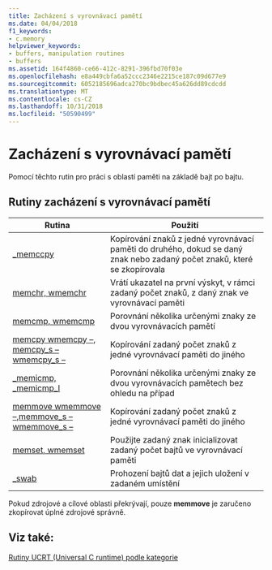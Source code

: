 ```yaml
---
title: Zacházení s vyrovnávací pamětí
ms.date: 04/04/2018
f1_keywords:
- c.memory
helpviewer_keywords:
- buffers, manipulation routines
- buffers
ms.assetid: 164f4860-ce66-412c-8291-396fbd70f03e
ms.openlocfilehash: e8a449cbfa6a52ccc2346e2215ce187c09d677e9
ms.sourcegitcommit: 6052185696adca270bc9bdbec45a626dd89cdcdd
ms.translationtype: MT
ms.contentlocale: cs-CZ
ms.lasthandoff: 10/31/2018
ms.locfileid: "50590499"
---
```

# <a name="buffer-manipulation"></a>Zacházení s vyrovnávací pamětí

Pomocí těchto rutin pro práci s oblastí paměti na základě bajt po bajtu.

## <a name="buffer-manipulation-routines"></a>Rutiny zacházení s vyrovnávací pamětí

|Rutina|Použití|
|-------------|---------|
|[_memccpy](../c-runtime-library/reference/memccpy.md)|Kopírování znaků z jedné vyrovnávací paměti do druhého, dokud se daný znak nebo zadaný počet znaků, které se zkopírovala|
|[memchr, wmemchr](../c-runtime-library/reference/memchr-wmemchr.md)|Vrátí ukazatel na první výskyt, v rámci zadaný počet znaků, z daný znak ve vyrovnávací paměti|
|[memcmp, wmemcmp](../c-runtime-library/reference/memcmp-wmemcmp.md)|Porovnání několika určenými znaky ze dvou vyrovnávacích pamětí|
|[memcpy wmemcpy –](../c-runtime-library/reference/memcpy-wmemcpy.md), [memcpy_s – wmemcpy_s –](../c-runtime-library/reference/memcpy-s-wmemcpy-s.md)|Kopírování zadaný počet znaků z jedné vyrovnávací paměti do jiného|
|[_memicmp, _memicmp_l](../c-runtime-library/reference/memicmp-memicmp-l.md)|Porovnání několika určenými znaky ze dvou vyrovnávacích pamětech bez ohledu na případ|
|[memmove wmemmove –](../c-runtime-library/reference/memmove-wmemmove.md),[memmove_s – wmemmove_s –](../c-runtime-library/reference/memmove-s-wmemmove-s.md)|Kopírování zadaný počet znaků z jedné vyrovnávací paměti do jiného|
|[memset, wmemset](../c-runtime-library/reference/memset-wmemset.md)|Použijte zadaný znak inicializovat zadaný počet bajtů ve vyrovnávací paměti|
|[_swab](../c-runtime-library/reference/swab.md)|Prohození bajtů dat a jejich uložení v zadaném umístění|

Pokud zdrojové a cílové oblasti překrývají, pouze **memmove** je zaručeno zkopírovat úplné zdrojové správně.

## <a name="see-also"></a>Viz také:

[Rutiny UCRT (Universal C runtime) podle kategorie](../c-runtime-library/run-time-routines-by-category.md)
